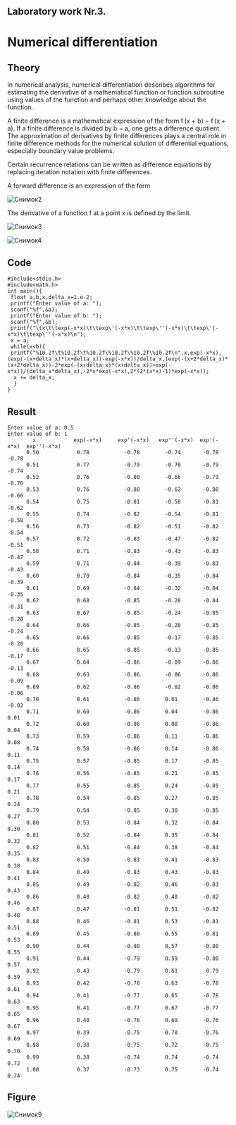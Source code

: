 ## Laboratory work Nr.3.
# Numerical differentiation
## Theory
In numerical analysis, numerical differentiation describes algorithms for estimating the derivative of a mathematical function or function subroutine using values of the function and perhaps other knowledge about the function.

A finite difference is a mathematical expression of the form f (x + b) − f (x + a). If a finite difference is divided by b − a, one gets a difference quotient. The approximation of derivatives by finite differences plays a central role in finite difference methods for the numerical solution of differential equations, especially boundary value problems.

Certain recurrence relations can be written as difference equations by replacing iteration notation with finite differences.

A forward difference is an expression of the form

![Снимок2](https://user-images.githubusercontent.com/55049044/72692054-9c5abe00-3b4b-11ea-8f5b-b28cf7fa7294.PNG)

The derivative of a function f at a point x is defined by the limit.

![Снимок3](https://user-images.githubusercontent.com/55049044/72692121-05dacc80-3b4c-11ea-8646-5743519d3e78.PNG)

![Снимок4](https://user-images.githubusercontent.com/55049044/72692149-24d95e80-3b4c-11ea-8a10-116cd518f323.PNG)

## Code
```
#include<stdio.h>
#include<math.h>
int main(){
 float a,b,x,delta_x=1.e-2;
 printf("Enter value of a: ");
 scanf("%f",&a);
 printf("Enter value of b: ");
 scanf("%f",&b);
 printf("\tx\t\texp(-x*x)\t\texp\'(-x*x)\t\texp\''(-x*x)\t\texp\'(-x*x)\t\texp\''(-x*x)\n");
 x = a;
 while(x<b){
 printf("%10.2f\t%10.2f\t%10.2f\%10.2f\%10.2f\%10.2f\n",x,exp(-x*x),(exp(-(x+delta_x)*(x+delta_x))-exp(-x*x))/delta_x,(exp(-(x+2*delta_x)*(x+2*delta_x))-2*exp(-(x+delta_x)*(x+delta_x))+exp(-x*x))/(delta_x*delta_x),-2*x*exp(-x*x),2*(2*(x*x)-1)*exp(-x*x)); 
  x += delta_x;
  }
}
```

## Result
```
Enter value of a: 0.5                                                                                                                        
Enter value of b: 1                                                                                                                          
        x            exp(-x*x)     exp'(-x*x)   exp''(-x*x)  exp'(-x*x)  exp''(-x*x)                                                                                                          
      0.50            0.78           -0.78        -0.74       -0.78       -0.78                                                                     
      0.51            0.77           -0.79        -0.70       -0.79       -0.74                                                                     
      0.52            0.76           -0.80        -0.66       -0.79       -0.70                                                                     
      0.53            0.76           -0.80        -0.62       -0.80       -0.66                                                                     
      0.54            0.75           -0.81        -0.58       -0.81       -0.62                                                                     
      0.55            0.74           -0.82        -0.54       -0.81       -0.58                                                                     
      0.56            0.73           -0.82        -0.51       -0.82       -0.54                                                                     
      0.57            0.72           -0.83        -0.47       -0.82       -0.51                                                                     
      0.58            0.71           -0.83        -0.43       -0.83       -0.47                                                                     
      0.59            0.71           -0.84        -0.39       -0.83       -0.43                                                                     
      0.60            0.70           -0.84        -0.35       -0.84       -0.39                                                                     
      0.61            0.69           -0.84        -0.32       -0.84       -0.35                                                                     
      0.62            0.68           -0.85        -0.28       -0.84       -0.31                                                                     
      0.63            0.67           -0.85        -0.24       -0.85       -0.28                                                                     
      0.64            0.66           -0.85        -0.20       -0.85       -0.24                                                                     
      0.65            0.66           -0.85        -0.17       -0.85       -0.20                                                                     
      0.66            0.65           -0.85        -0.13       -0.85       -0.17                                                                     
      0.67            0.64           -0.86        -0.09       -0.86       -0.13                                                                     
      0.68            0.63           -0.86        -0.06       -0.86       -0.09                                                                     
      0.69            0.62           -0.86        -0.02       -0.86       -0.06                                                                     
      0.70            0.61           -0.86        0.01        -0.86       -0.02                                                                     
      0.71            0.60           -0.86        0.04        -0.86       0.01                                                                     
      0.72            0.60           -0.86        0.08        -0.86       0.04                                                                     
      0.73            0.59           -0.86        0.11        -0.86       0.08                                                                     
      0.74            0.58           -0.86        0.14        -0.86       0.11                                                                     
      0.75            0.57           -0.85        0.17        -0.85       0.14                                                                     
      0.76            0.56           -0.85        0.21        -0.85       0.17   
      0.77            0.55           -0.85        0.24        -0.85       0.21                                                                     
      0.78            0.54           -0.85        0.27        -0.85       0.24                                                                     
      0.79            0.54           -0.85        0.30        -0.85       0.27                                                                     
      0.80            0.53           -0.84        0.32        -0.84       0.30                                                                     
      0.81            0.52           -0.84        0.35        -0.84       0.32                                                                     
      0.82            0.51           -0.84        0.38        -0.84       0.35                                                                     
      0.83            0.50           -0.83        0.41        -0.83       0.38                                                                     
      0.84            0.49           -0.83        0.43        -0.83       0.41           
      0.85            0.49           -0.82        0.46        -0.83       0.43                                                                     
      0.86            0.48           -0.82        0.48        -0.82       0.46                                                                     
      0.87            0.47           -0.81        0.51        -0.82       0.48                                                                     
      0.88            0.46           -0.81        0.53        -0.81       0.51                                                                     
      0.89            0.45           -0.80        0.55        -0.81       0.53                                                                     
      0.90            0.44           -0.80        0.57        -0.80       0.55                                                                     
      0.91            0.44           -0.79        0.59        -0.80       0.57                                                                     
      0.92            0.43           -0.79        0.61        -0.79       0.59                                                                     
      0.93            0.42           -0.78        0.63        -0.78       0.61                                                                     
      0.94            0.41           -0.77        0.65        -0.78       0.63                                                                     
      0.95            0.41           -0.77        0.67        -0.77       0.65                                                                     
      0.96            0.40           -0.76        0.69        -0.76       0.67                                                                     
      0.97            0.39           -0.75        0.70        -0.76       0.69                                                                     
      0.98            0.38           -0.75        0.72        -0.75       0.70                                                                     
      0.99            0.38           -0.74        0.74        -0.74       0.72                                                                     
      1.00            0.37           -0.73        0.75        -0.74       0.74 
 ```
 
 ## Figure
 
 ![Снимок9](https://user-images.githubusercontent.com/55049044/72692497-18560580-3b4e-11ea-9864-771ad7d468ed.PNG)
                                                                           



























